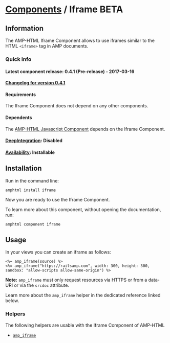 
# [Components](https://github.com/jonhue/amphtml/tree/master/lib/amphtml/components/docs) / Iframe BETA


## Information

The AMP-HTML Iframe Component allows to use iframes similar to the HTML `<iframe>` tag in AMP documents.

### Quick info

#### Latest component release: 0.4.1 (Pre-release) - 2017-03-16

[**Changelog for version 0.4.1**](https://github.com/jonhue/amphtml/blob/master/CHANGELOG.md#041-pre-release---2017-03-16)

#### Requirements

The Iframe Component does not depend on any other components.

#### Dependents

The [AMP-HTML Javascript Component](https://github.com/jonhue/amphtml/tree/master/lib/amphtml/components/docs/javascript.md) depends on the Iframe Component.

#### [DeepIntegration](https://github.com/jonhue/amphtml/tree/master/lib/amphtml/components/docs#deepintegration-components): Disabled

#### [Availability](https://github.com/jonhue/amphtml/tree/master/lib/amphtml/components/docs#availability-of-components): Installable


## Installation

Run in the command line:

    amphtml install iframe

Now you are ready to use the Iframe Component.

To learn more about this component, without opening the documentation, run:

    amphtml component iframe


## Usage

In your views you can create an iframe as follows:

    <%= amp_iframe(source) %>
    <%= amp_iframe("https://railsamp.com", width: 300, height: 300, sandbox: "allow-scripts allow-same-origin") %>

**Note:** `amp_iframe` must only request resources via HTTPS or from a data-URI or via the `srcdoc` attribute.

Learn more about the `amp_iframe` helper in the dedicated reference linked below.


### Helpers

The following helpers are usable with the Iframe Component of AMP-HTML

* [`amp_iframe`](https://github.com/jonhue/amphtml/blob/master/lib/amphtml/helpers/docs/amp_iframe.md)
